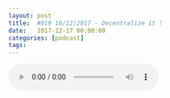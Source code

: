```yaml
---
layout: post
title:  #019 18/12/2017 - Decentralize it !
date:   2017-12-17 00:00:00
categories: [podcast]
tags:
---
```

<audio src='http://feeds.soundcloud.com/stream/371056586-la-bulle-crypto-019-18122017-decentralize-it.mp3' autoplay='false' controls='true' />

#019 18/12/2017 - Decentralize it !

Des questions à propos de l’épisode ? On a dit une bêtise ? Envie de partager et d’échanger ?
Rejoins nous sur notre communauté Telegram (t.me/joinchat/BPCby0LDFPYTUhYNDlILVg) ou par Twitter @labullecrypto.

Youtube goo.gl/X4q3gt
Twitter twitter.com/labullecrypto 
RSS feeds.feedburner.com/labullecrypto
Telegram t.me/joinchat/BPCby0LDFPYTUhYNDlILVg
Soundcloud @la-bulle-crypto
iTunes itunes.apple.com/fr/podcast/la-bulle/id1281121446

Net neutrality coins
https://twitter.com/IoP_community/status/938175924943704064 
http://libertaria.world/projects/#
https://iop.global 

Au dernier épisode, on a parlé de l’introduction des contrats à terme sur le bitcoin par la CME et la CBOE. Cette semaine, TD ameritrade a annoncé qu’elle va autoriser dès ce Lundi le trade de Futures de Bitcoin sur sa plateforme
https://www.cnbc.com/2017/12/15/bitcoin-futures-are-about-to-get-another-big-boost.html
http://www.cmegroup.com/media-room/press-releases/2017/12/01/cme_group_self-certifiesbitcoinfuturestolaunchdec18.html

Stratis
Full node release, le 18 Décembre 
https://cointelegraph.com/press-releases/stratis-bitcoin-full-node-daemon-alpha-released

19 Décembre
https://medium.com/@dragonchain/dragonchain-goes-subreddit-b7e2509b00d2
Dragonchain annonce sa permiere AMA
Meetup Stellar https://www.meetup.com/Stellar-HK/events/245557380/
meetup IOTA https://twitter.com/IOTAcurrency/status/922215451911999496

20 Décembre
Lancement de navpay https://navcoin.org/news/cryptolark-interview-the-navpay-launch-date-and-xmas-navpis-sold-out/

21 Décembre
Lancement de wechat XEM wallet  https://www.youtube.com/watch?v=IL0Yg-1PPmM&feature=youtu.be&t=2m20s

23 Décembre
http://lightningbitcoin.io/
https://twitter.com/bitcoinplatinum/status/939978902922915840

22 Décembre
waves NG activations https://twitter.com/wavesplatform/status/938815291664027648

24 Décembre
3 annonces de monaco: https://twitter.com/kris_hk/status/941307727912976384 

25 Décembre
Christmas surprise par bitpay et tenX
NEO: lancement de coopetition sur le mainnet https://medium.com/proof-of-working/decentralization-from-coopetition-b10d7ce3b9d 

CryptoTraders:
XZC hardfork+token burn le 23 Décembre

Ce que dit twitter: Ripple 

Soutenez le podcast:
BTC: 1F8mSBpdVSYbW7S5w5zaFRtPkJGAjneFVN
LTC: LgKsmiwozmhH4XixzP9iUzHR3DBGtCuo7F
ETH (et autres tokens): 0xe390d66441D0144fd54bd82Bff96B94E7620196f

Intro/outro music: Cash Rules by Ari de Niro is licensed under a Attribution-NonCommercial 3.0 International License.

La Bulle Crypto est un podcast purement information à propos de l’univers des crypto monnaies. Toutes les information fournies durant cette épisode NE SONT PAS À PRENDRE COMME DES CONSEIL D’INVESTISSEMENT. La Bulle Crypto ne fournit pas de conseils d'investissement.
